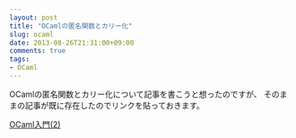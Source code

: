 ```yaml
---
layout: post
title: "OCamlの匿名関数とカリー化"
slug: ocaml
date: 2013-08-26T21:31:00+09:00
comments: true
tags:
- OCaml
---
```


OCamlの匿名関数とカリー化について記事を書こうと想ったのですが、
そのままの記事が既に存在したのでリンクを貼っておきます。

[OCaml入門(2)](http://ocaml.jp/OCaml%E5%85%A5%E9%96%80%282%29)
